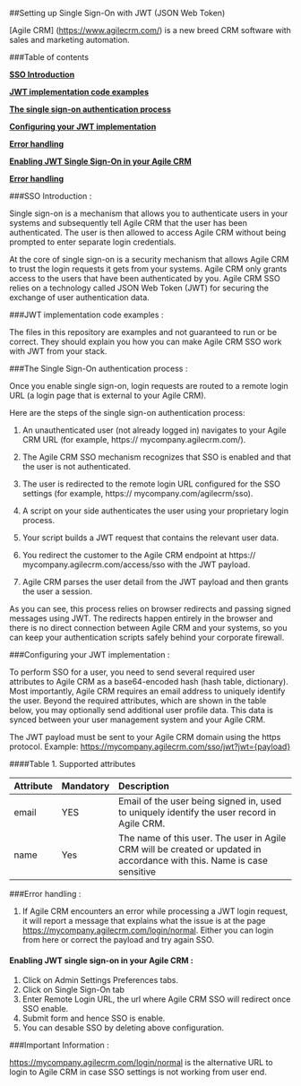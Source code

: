 ##Setting up Single Sign-On with JWT (JSON Web Token)

[Agile CRM] (https://www.agilecrm.com/) is a new breed CRM software with sales and marketing automation.

###Table of contents

**[SSO Introduction](#sso-introduction-)**

**[JWT implementation code examples](#jwt-implementation-code-examples-)**

**[The single sign-on authentication process](#the-single-sign-on-authentication-process-)**

**[Configuring your JWT implementation](#configuring-your-jwt-implementation-)**

**[Error handling](#error-handling-)**

**[Enabling JWT Single Sign-On in your Agile CRM](#enabling-jwt-single-sign-on-in-your-agile-crm-)**

**[Error handling](#important-information-)**

###SSO Introduction : 

Single sign-on is a mechanism that allows you to authenticate users in your systems and subsequently tell Agile CRM that the user has been authenticated. 
The user is then allowed to access Agile CRM without being prompted to enter separate login credentials. 

At the core of single sign-on is a security mechanism that allows Agile CRM to trust the login requests it gets from your systems. Agile CRM only grants access to the users that have been authenticated by you. 
Agile CRM SSO relies on a technology called JSON Web Token (JWT) for securing the exchange of user authentication data.

###JWT implementation code examples : 

The files in this repository are examples and not guaranteed to run or be correct. They should explain you how you can make Agile CRM SSO work with JWT from your stack.

###The Single Sign-On authentication process : 

Once you enable single sign-on, login requests are routed to a remote login URL (a login page that is external to your Agile CRM).

Here are the steps of the single sign-on authentication process:

1. An unauthenticated user (not already logged in) navigates to your Agile CRM URL (for example, https:// mycompany.agilecrm.com/).

2. The Agile CRM SSO mechanism recognizes that SSO is enabled and that the user is not authenticated.

3. The user is redirected to the remote login URL configured for the SSO settings (for example, https:// mycompany.com/agilecrm/sso).

4. A script on your side authenticates the user using your proprietary login process.

5. Your script builds a JWT request that contains the relevant user data.

6. You redirect the customer to the Agile CRM endpoint at https:// mycompany.agilecrm.com/access/sso with the JWT payload.

7. Agile CRM parses the user detail from the JWT payload and then grants the user a session.

As you can see, this process relies on browser redirects and passing signed messages using JWT. The redirects happen entirely in the browser and there is no direct connection between Agile CRM and your systems, so you can keep your authentication scripts safely behind your corporate firewall.

###Configuring your JWT implementation : 

To perform SSO for a user, you need to send several required user attributes to Agile CRM as a base64-encoded hash (hash table, dictionary). Most importantly, Agile CRM requires an email address to uniquely identify the user. Beyond the required attributes, which are shown in the table below, you may optionally send additional user profile data. This data is synced between your user management system and your Agile CRM.

The JWT payload must be sent to your Agile CRM domain using the https protocol. Example: https://mycompany.agilecrm.com/sso/jwt?jwt={payload}

####Table 1. Supported attributes

|Attribute|Mandatory|Description|
|:----|:----------|:----------|
|email|YES|Email of the user being signed in, used to uniquely identify the user record in Agile CRM.|
|name|Yes|The name of this user. The user in Agile CRM will be created or updated in accordance with this. Name is case sensitive|

###Error handling : 

1. If Agile CRM encounters an error while processing a JWT login request, it will report a message that explains what the issue is at the page https://mycompany.agilecrm.com/login/normal. Either you can login from here or correct the payload and try again SSO.

#### Enabling JWT single sign-on in your Agile CRM : 

1. Click on Admin Settings Preferences tabs.
2. Click on Single Sign-On tab
3. Enter Remote Login URL, the url where Agile CRM SSO will redirect once SSO enable.
4. Submit form and hence SSO is enable.
5. You can desable SSO by deleting above configuration.


###Important Information : 

https://mycompany.agilecrm.com/login/normal is the alternative URL to login to Agile CRM in case SSO settings is not working from user end.

